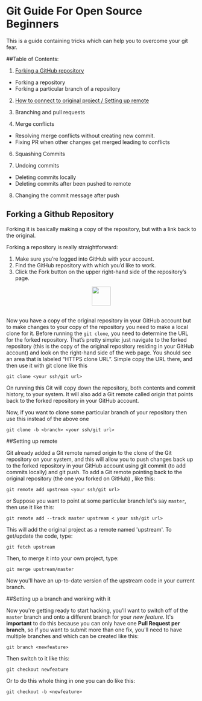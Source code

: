 # Git Guide For Open Source Beginners

This is a guide containing tricks which can help you to overcome your git fear.  

##Table of Contents:

1. [Forking a GitHub repository](#forking-a-github-repository)
 
 * Forking a repository
 * Forking a particular branch of a repository

2. [How to connect to original project / Setting up remote](#setting-up-remote)

3. Branching and pull requests

5. Merge conflicts
  
  * Resolving merge conflicts without creating new commit.
  * Fixing PR when other changes get merged leading to conflicts

6. Squashing Commits

7. Undoing commits
  
  * Deleting commits locally
  * Deleting commits after been pushed to remote

8. Changing the commit message after push

## Forking a Github Repository

Forking it is basically making a copy of the repository, but with a link back to the original. 

Forking a repository is really straightforward:

1. Make sure you’re logged into GitHub with your account.
2. Find the GitHub repository with which you’d like to work.
3. Click the Fork button on the upper right-hand side of the repository’s page.

<div style="text-align:center">
<img src = "https://github.com/harshitagupta30/git-guide-for-beginners/blob/master/images/VWFCB.png"
style="height:50px;">
</div>
<br />

Now you have a copy of the original repository in your GitHub account but to make changes to your copy of the repository you need to make a local clone for it. Before running the `git clone`, you need to determine the URL for the forked repository. That’s pretty simple: just navigate to the forked repository (this is the copy of the original repository residing in your GitHub account) and look on the right-hand side of the web page. You should see an area that is labeled “HTTPS clone URL”. Simple copy the URL there, and then use it with git clone like this 

`git clone <your ssh/git url> `

On running this Git will copy down the repository, both contents and commit history, to your system. It will also add a Git remote called origin that points back to the forked repository in your GitHub account.

Now, if you want to clone some particular branch of your repository then use this instead of the above one

`git clone -b <branch> <your ssh/git url>`


##Setting up remote

Git already added a Git remote named origin to the clone of the Git repository on your system, and this will allow you to push changes back up to the forked repository in your GitHub account using git commit (to add commits locally) and git push.
To add a Git remote pointing back to the original repository (the one you forked on GitHub) , like this:

` git remote add upstream <your ssh/git url> `

or Suppose you want to point at some particular branch let's say `master`, then  use it like this: 

` git remote add --track master upstream < your ssh/git url> `

This will add the original project as a remote named 'upstream'. To get/update the code, type:

` git fetch upstream `

Then, to merge it into your own project, type:

` git merge upstream/master `

Now you'll have an up-to-date version of the upstream code in your current branch.


##Setting up a branch and working with it

Now you're getting ready to start hacking, you'll want to switch off of the `master` branch and onto a different branch for your _new feature_. It's **important** to do this because you can only have one **Pull Request per branch**, so if you want to submit more than one fix, you'll need to have multiple branches and which can be created like this: 

`git branch <newfeature>`

Then switch to it like this:

`git checkout newfeature`

Or to do this whole thing in one you can do like this:

`git checkout -b <newfeature>`

